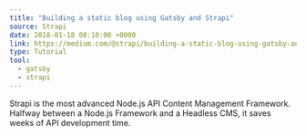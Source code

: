 ```yaml
---
title: "Building a static blog using Gatsby and Strapi"
source: Strapi
date: 2018-01-18 08:10:00 +0000
link: https://medium.com/@strapi/building-a-static-blog-using-gatsby-and-strapi-8b5acfc82ad8
type: Tutorial
tool:
  - gatsby
  - strapi
---
```

Strapi is the most advanced Node.js API Content Management Framework. Halfway between a Node.js Framework and a Headless CMS, it saves weeks of API development time.




